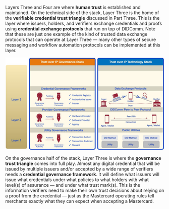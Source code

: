 Layers Three and Four are where ​**human trust​** is established and maintained. On the
technical side of the stack, Layer Three is the home of the​ **verifiable credential trust
triangle**​ discussed in Part Three. This is the layer where issuers, holders, and verifiers
exchange credentials and proofs using  **credential exchange protocols**​ that run on top
of DIDComm. Note that these are just one example of the kind of trusted data exchange
protocols that can operate at Layer Three — many other types of secure messaging and
workflow automation protocols can be implemented at this layer.

![toip_layer3](../images/toip_layer3.png)

On the governance half of the stack, Layer Three is where the **governance trust
triangle**​ comes into full play. Almost any digital credential that will be issued by multiple issuers and/or accepted by a wide range of verifiers needs a ​**credential governance framework​**. It will define what issuers will issue what credentials under what policies to what holders with what level(s) of assurance — and under what trust mark(s). This is the information verifiers need to make their own trust decisions about relying on a proof from the credential — just as the Mastercard operating rules tell merchants exactly what they can expect when accepting a Mastercard.